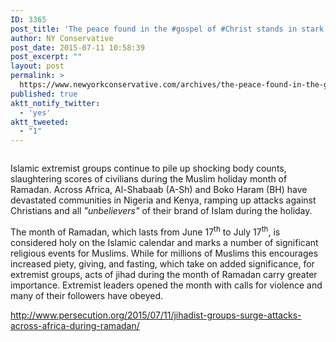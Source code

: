 ```yaml
---
ID: 3365
post_title: 'The peace found in the #gospel of #Christ stands in stark contrast to #Jihad during #Ramadan #Persecution'
author: NY Conservative
post_date: 2015-07-11 10:58:39
post_excerpt: ""
layout: post
permalink: >
  https://www.newyorkconservative.com/archives/the-peace-found-in-the-gospel-of-christ-stands-in-stark-contrast-to-jihad-during-ramadan-persecution/
published: true
aktt_notify_twitter:
  - 'yes'
aktt_tweeted:
  - "1"
---
```

<p><img src="http://www.newyorkconservative.com/wp-content/uploads/2015/07/071115_1458_Thepeacefou1.jpg" alt=""/>
	</p><p>Islamic extremist groups continue to pile up shocking body counts, slaughtering scores of civilians during the Muslim holiday month of Ramadan. Across Africa, Al-Shabaab (A-Sh) and Boko Haram (BH) have devastated communities in Nigeria and Kenya, ramping up attacks against Christians and all <em>"unbelievers"</em> of their brand of Islam during the holiday.
</p><p>The month of Ramadan, which lasts from June 17<sup>th</sup> to July 17<sup>th</sup>, is considered holy on the Islamic calendar and marks a number of significant religious events for Muslims. While for millions of Muslims this encourages increased piety, giving, and fasting, which take on added significance, for extremist groups, acts of jihad during the month of Ramadan carry greater importance. Extremist leaders opened the month with calls for violence and many of their followers have obeyed.
</p><p><a href="http://www.persecution.org/2015/07/11/jihadist-groups-surge-attacks-across-africa-during-ramadan/">http://www.persecution.org/2015/07/11/jihadist-groups-surge-attacks-across-africa-during-ramadan/</a>
	</p>